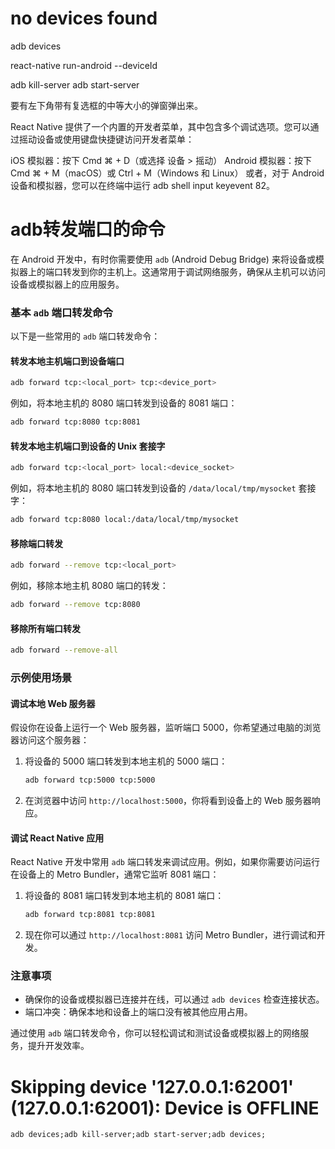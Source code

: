 # no devices found
adb devices

react-native run-android --deviceId <your-device-id>

adb kill-server
adb start-server

要有左下角带有复选框的中等大小的弹窗弹出来。




React Native 提供了一个内置的开发者菜单，其中包含多个调试选项。您可以通过摇动设备或使用键盘快捷键访问开发者菜单：

iOS 模拟器：按下 Cmd ⌘ + D（或选择 设备 > 摇动）
Android 模拟器：按下 Cmd ⌘ + M（macOS）或 Ctrl + M（Windows 和 Linux）
或者，对于 Android 设备和模拟器，您可以在终端中运行 adb shell input keyevent 82。
# adb转发端口的命令
在 Android 开发中，有时你需要使用 `adb` (Android Debug Bridge) 来将设备或模拟器上的端口转发到你的主机上。这通常用于调试网络服务，确保从主机可以访问设备或模拟器上的应用服务。

### 基本 `adb` 端口转发命令

以下是一些常用的 `adb` 端口转发命令：

#### 转发本地主机端口到设备端口

```sh
adb forward tcp:<local_port> tcp:<device_port>
```

例如，将本地主机的 8080 端口转发到设备的 8081 端口：

```sh
adb forward tcp:8080 tcp:8081
```

#### 转发本地主机端口到设备的 Unix 套接字

```sh
adb forward tcp:<local_port> local:<device_socket>
```

例如，将本地主机的 8080 端口转发到设备的 `/data/local/tmp/mysocket` 套接字：

```sh
adb forward tcp:8080 local:/data/local/tmp/mysocket
```

#### 移除端口转发

```sh
adb forward --remove tcp:<local_port>
```

例如，移除本地主机 8080 端口的转发：

```sh
adb forward --remove tcp:8080
```

#### 移除所有端口转发

```sh
adb forward --remove-all
```

### 示例使用场景

#### 调试本地 Web 服务器

假设你在设备上运行一个 Web 服务器，监听端口 5000，你希望通过电脑的浏览器访问这个服务器：

1. 将设备的 5000 端口转发到本地主机的 5000 端口：

    ```sh
    adb forward tcp:5000 tcp:5000
    ```

2. 在浏览器中访问 `http://localhost:5000`，你将看到设备上的 Web 服务器响应。

#### 调试 React Native 应用

React Native 开发中常用 `adb` 端口转发来调试应用。例如，如果你需要访问运行在设备上的 Metro Bundler，通常它监听 8081 端口：

1. 将设备的 8081 端口转发到本地主机的 8081 端口：

    ```sh
    adb forward tcp:8081 tcp:8081
    ```

2. 现在你可以通过 `http://localhost:8081` 访问 Metro Bundler，进行调试和开发。

### 注意事项

- 确保你的设备或模拟器已连接并在线，可以通过 `adb devices` 检查连接状态。
- 端口冲突：确保本地和设备上的端口没有被其他应用占用。

通过使用 `adb` 端口转发命令，你可以轻松调试和测试设备或模拟器上的网络服务，提升开发效率。

# Skipping device '127.0.0.1:62001' (127.0.0.1:62001): Device is OFFLINE

`adb devices;adb kill-server;adb start-server;adb devices;`
